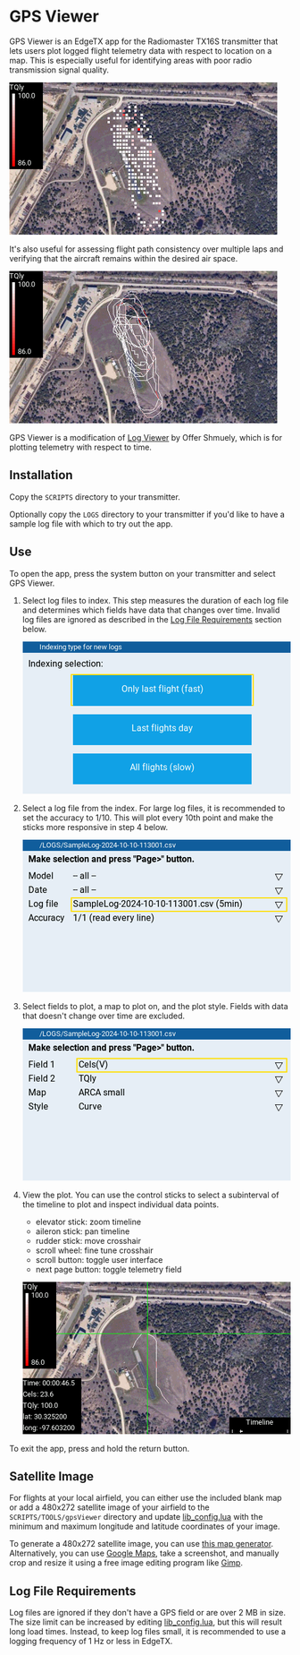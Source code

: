 # GPS Viewer

GPS Viewer is an EdgeTX app for the Radiomaster TX16S transmitter that lets users plot logged flight telemetry data with respect to location on a map.  This is especially useful for identifying areas with poor radio transmission signal quality. 

![screenshot](images/screenshot_points.png)

It's also useful for assessing flight path consistency over multiple laps and verifying that the aircraft remains within the desired air space.

![screenshot](images/screenshot_curve.png)

GPS Viewer is a modification of [Log Viewer](https://github.com/offer-shmuely/edgetx-x10-scripts/wiki/LogViewer) by Offer Shmuely, which is for plotting telemetry with respect to time.

## Installation

Copy the `SCRIPTS` directory to your transmitter.

Optionally copy the `LOGS` directory to your transmitter if you'd like to have a sample log file with which to try out the app.

## Use

To open the app, press the system button on your transmitter and select GPS Viewer.

1. Select log files to index.  This step measures the duration of each log file and determines which fields have data that changes over time.  Invalid log files are ignored as described in the [Log File Requirements](#log-file-requirements) section below.

    ![screenshot](images/step_01.png)

2. Select a log file from the index.  For large log files, it is recommended to set the accuracy to 1/10.  This will plot every 10th point and make the sticks more responsive in step 4 below.

    ![screenshot](images/step_02.png)

3. Select fields to plot, a map to plot on, and the plot style.  Fields with data that doesn't change over time are excluded.

    ![screenshot](images/step_03.png)

4. View the plot.  You can use the control sticks to select a subinterval of the timeline to plot and inspect individual data points.

    - elevator stick: zoom timeline
    - aileron stick: pan timeline
    - rudder stick: move crosshair
    - scroll wheel: fine tune crosshair
    - scroll button: toggle user interface
    - next page button: toggle telemetry field

    ![screenshot](images/step_04.png)

To exit the app, press and hold the return button.

## Satellite Image

For flights at your local airfield, you can either use the included blank map or add a 480x272 satellite image of your airfield to the `SCRIPTS/TOOLS/gpsViewer` directory and update [lib_config.lua](SCRIPTS/TOOLS/gpsViewer/lib_config.lua) with the minimum and maximum longitude and latitude coordinates of your image.

To generate a 480x272 satellite image, you can use [this map generator](https://ethosmap.hobby4life.nl/).  Alternatively, you can use [Google Maps](https://www.google.com/maps), take a screenshot, and manually crop and resize it using a free image editing program like [Gimp](https://www.gimp.org/).

## Log File Requirements

Log files are ignored if they don't have a GPS field or are over 2 MB in size.  The size limit can be increased by editing [lib_config.lua](SCRIPTS/TOOLS/gpsViewer/lib_config.lua), but this will result long load times.  Instead, to keep log files small, it is recommended to use a logging frequency of 1 Hz or less in EdgeTX.